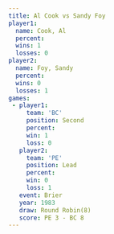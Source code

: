 ```yaml
---
title: Al Cook vs Sandy Foy
player1:          
  name: Cook, Al  
  percent:        
  wins: 1         
  losses: 0       
player2:          
  name: Foy, Sandy
  percent:        
  wins: 0         
  losses: 1       
games:
 - player1:          
     team: 'BC'      
     position: Second
     percent:        
     win: 1          
     loss: 0         
   player2:        
     team: 'PE'    
     position: Lead
     percent:      
     win: 0        
     loss: 1       
   event: Brier        
   year: 1983          
   draw: Round Robin(8)
   score: PE 3 - BC 8  
---
```


